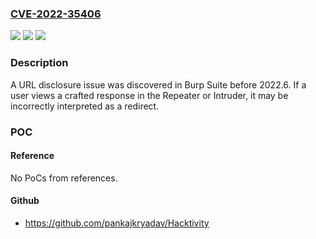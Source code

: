### [CVE-2022-35406](https://cve.mitre.org/cgi-bin/cvename.cgi?name=CVE-2022-35406)
![](https://img.shields.io/static/v1?label=Product&message=n%2Fa&color=blue)
![](https://img.shields.io/static/v1?label=Version&message=n%2Fa&color=blue)
![](https://img.shields.io/static/v1?label=Vulnerability&message=n%2Fa&color=brighgreen)

### Description

A URL disclosure issue was discovered in Burp Suite before 2022.6. If a user views a crafted response in the Repeater or Intruder, it may be incorrectly interpreted as a redirect.

### POC

#### Reference
No PoCs from references.

#### Github
- https://github.com/pankajkryadav/Hacktivity

